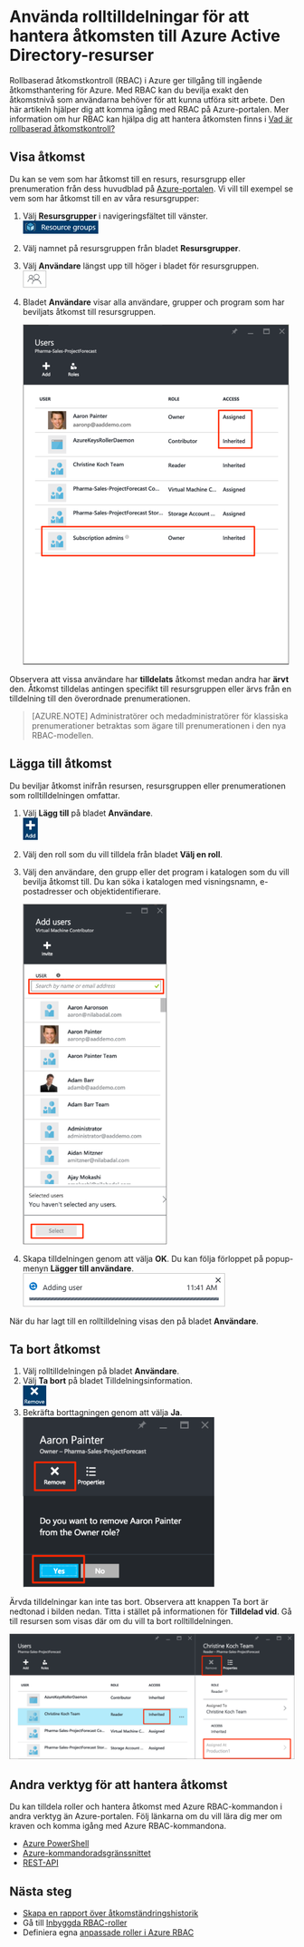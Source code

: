 <properties
    pageTitle="Använda rollbaserad åtkomstkontroll på Azure-portalen | Microsoft Azure"
    description="Kom igång med åtkomsthantering med rollbaserad åtkomstkontroll på Azure Portal. Använd rolltilldelningar för att tilldela behörigheter i din katalog."
    services="active-directory"
    documentationCenter=""
    authors="kgremban"
    manager="stevenpo"
    editor=""/>

<tags
    ms.service="active-directory"
    ms.devlang="na"
    ms.topic="get-started-article"
    ms.tgt_pltfrm="na"
    ms.workload="identity"
    ms.date="05/03/2016"
    ms.author="kgremban"/>

# Använda rolltilldelningar för att hantera åtkomsten till Azure Active Directory-resurser

Rollbaserad åtkomstkontroll (RBAC) i Azure ger tillgång till ingående åtkomsthantering för Azure. Med RBAC kan du bevilja exakt den åtkomstnivå som användarna behöver för att kunna utföra sitt arbete. Den här artikeln hjälper dig att komma igång med RBAC på Azure-portalen. Mer information om hur RBAC kan hjälpa dig att hantera åtkomsten finns i [Vad är rollbaserad åtkomstkontroll?](role-based-access-control-what-is.md)

## Visa åtkomst
Du kan se vem som har åtkomst till en resurs, resursgrupp eller prenumeration från dess huvudblad på [Azure-portalen](https://portal.azure.com). Vi vill till exempel se vem som har åtkomst till en av våra resursgrupper:

1. Välj **Resursgrupper** i navigeringsfältet till vänster.  
    ![Resursgrupper – ikon](./media/role-based-access-control-configure/resourcegroups_icon.png)
2. Välj namnet på resursgruppen från bladet **Resursgrupper**.
3. Välj **Användare** längst upp till höger i bladet för resursgruppen.  
    ![Användare – ikon](./media/role-based-access-control-configure/users_icon.png)
4. Bladet **Användare** visar alla användare, grupper och program som har beviljats åtkomst till resursgruppen.  

    ![Skärmbild av bladet Användare – ärvd eller tilldelad åtkomst](./media/role-based-access-control-configure/view-access.png)

Observera att vissa användare har **tilldelats** åtkomst medan andra har **ärvt** den. Åtkomst tilldelas antingen specifikt till resursgruppen eller ärvs från en tilldelning till den överordnade prenumerationen.

> [AZURE.NOTE] Administratörer och medadministratörer för klassiska prenumerationer betraktas som ägare till prenumerationen i den nya RBAC-modellen.


## Lägga till åtkomst
Du beviljar åtkomst inifrån resursen, resursgruppen eller prenumerationen som rolltilldelningen omfattar.

1. Välj **Lägg till** på bladet **Användare**.  
    ![Lägg till – ikon](./media/role-based-access-control-configure/add_icon.png)  
2. Välj den roll som du vill tilldela från bladet **Välj en roll**.
3. Välj den användare, den grupp eller det program i katalogen som du vill bevilja åtkomst till. Du kan söka i katalogen med visningsnamn, e-postadresser och objektidentifierare.  

    ![Skärmbild av bladet Lägg till användare – sök](./media/role-based-access-control-configure/grant-access2.png)

4. Skapa tilldelningen genom att välja **OK**. Du kan följa förloppet på popup-menyn **Lägger till användare**.  
    ![Förloppsfält för Lägger till användare – skärmbild](./media/role-based-access-control-configure/addinguser_popup.png)

När du har lagt till en rolltilldelning visas den på bladet **Användare**.

## Ta bort åtkomst

1. Välj rolltilldelningen på bladet **Användare**.
2. Välj **Ta bort** på bladet Tilldelningsinformation.  
    ![Ta bort – ikon](./media/role-based-access-control-configure/remove_icon.png)
3. Bekräfta borttagningen genom att välja **Ja**.  
    ![Skärmbild av bladet Användare – ta bort från roll](./media/role-based-access-control-configure/remove-access1.png)

Ärvda tilldelningar kan inte tas bort. Observera att knappen Ta bort är nedtonad i bilden nedan. Titta i stället på informationen för **Tilldelad vid**. Gå till resursen som visas där om du vill ta bort rolltilldelningen.

![Skärmbild av bladet Användare – ärvd åtkomst inaktiverar knappen Ta bort](./media/role-based-access-control-configure/remove-access2.png)

## Andra verktyg för att hantera åtkomst
Du kan tilldela roller och hantera åtkomst med Azure RBAC-kommandon i andra verktyg än Azure-portalen.  Följ länkarna om du vill lära dig mer om kraven och komma igång med Azure RBAC-kommandona.

- [Azure PowerShell](role-based-access-control-manage-access-powershell.md)
- [Azure-kommandoradsgränssnittet](role-based-access-control-manage-access-azure-cli.md)
- [REST-API](role-based-access-control-manage-access-rest.md)

## Nästa steg
- [Skapa en rapport över åtkomständringshistorik](role-based-access-control-access-change-history-report.md)
- Gå till [Inbyggda RBAC-roller](role-based-access-built-in-roles.md)
- Definiera egna [anpassade roller i Azure RBAC](role-based-access-control-custom-roles.md)



<!--HONumber=Jun16_HO2-->


